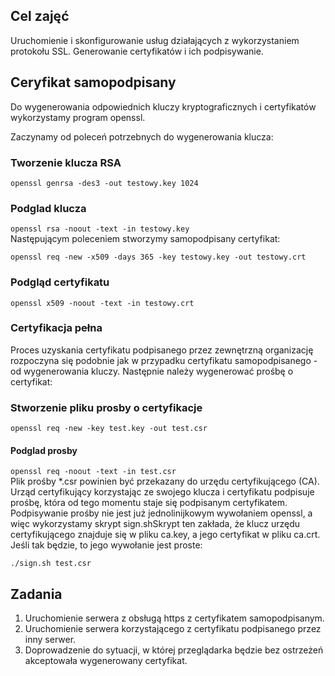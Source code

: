## Cel zajęć
Uruchomienie i skonfigurowanie usług działających z wykorzystaniem protokołu SSL. Generowanie certyfikatów i ich podpisywanie.  


## Ceryfikat samopodpisany
Do wygenerowania odpowiednich kluczy kryptograficznych i certyfikatów wykorzystamy program openssl.  

Zaczynamy od poleceń potrzebnych do wygenerowania klucza:  

### Tworzenie klucza RSA  
`openssl genrsa -des3 -out testowy.key 1024`  

### Podglad klucza  
`openssl rsa -noout -text -in testowy.key`      
Następującym poleceniem stworzymy samopodpisany certyfikat:  

`openssl req -new -x509 -days 365 -key testowy.key -out testowy.crt`  

### Podgląd certyfikatu  
`openssl x509 -noout -text -in testowy.crt`  
### Certyfikacja pełna  
Proces uzyskania certyfikatu podpisanego przez zewnętrzną organizację rozpoczyna się podobnie jak w przypadku certyfikatu samopodpisanego - od wygenerowania kluczy. Następnie należy wygenerować prośbę o certyfikat:

### Stworzenie pliku prosby o certyfikacje  
`openssl req -new -key test.key -out test.csr`  

#### Podglad prosby
`openssl req -noout -text -in test.csr`  
Plik prośby *.csr powinien być przekazany do urzędu certyfikującego (CA). Urząd certyfikujący korzystając ze swojego klucza i certyfikatu podpisuje prośbę, która od tego momentu staje się podpisanym certyfikatem. Podpisywanie prośby nie jest już jednolinijkowym wywołaniem openssl, a więc wykorzystamy skrypt sign.shSkrypt ten zakłada, że klucz urzędu certyfikującego znajduje się w pliku ca.key, a jego certyfikat w pliku ca.crt. Jeśli tak będzie, to jego wywołanie jest proste:

`./sign.sh test.csr`


## Zadania
1. Uruchomienie serwera z obsługą https z certyfikatem samopodpisanym.  
2. Uruchomienie serwera korzystającego z certyfikatu podpisanego przez inny serwer.  
3. Doprowadzenie do sytuacji, w której przeglądarka będzie bez ostrzeżeń akceptowała wygenerowany certyfikat.  

